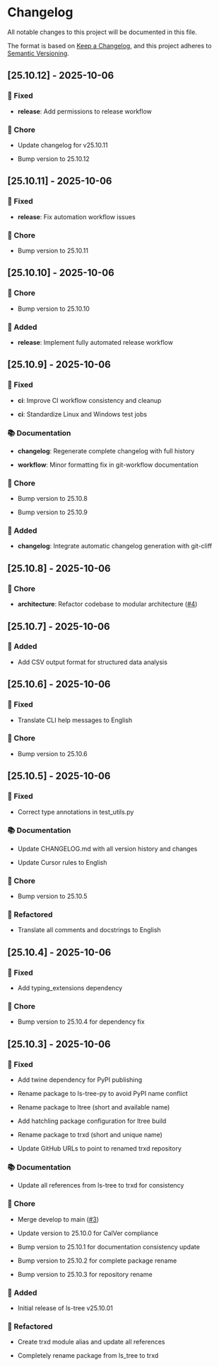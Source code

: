 # Changelog

All notable changes to this project will be documented in this file.

The format is based on [Keep a Changelog](https://keepachangelog.com/en/1.0.0/),
and this project adheres to [Semantic Versioning](https://semver.org/spec/v2.0.0.html).

## [25.10.12] - 2025-10-06

### 🐛 Fixed

- **release**: Add permissions to release workflow



### 🔧 Chore

- Update changelog for v25.10.11

- Bump version to 25.10.12


## [25.10.11] - 2025-10-06

### 🐛 Fixed

- **release**: Fix automation workflow issues



### 🔧 Chore

- Bump version to 25.10.11


## [25.10.10] - 2025-10-06

### 🔧 Chore

- Bump version to 25.10.10



### 🚀 Added

- **release**: Implement fully automated release workflow


## [25.10.9] - 2025-10-06

### 🐛 Fixed

- **ci**: Improve CI workflow consistency and cleanup

- **ci**: Standardize Linux and Windows test jobs



### 📚 Documentation

- **changelog**: Regenerate complete changelog with full history

- **workflow**: Minor formatting fix in git-workflow documentation



### 🔧 Chore

- Bump version to 25.10.8

- Bump version to 25.10.9



### 🚀 Added

- **changelog**: Integrate automatic changelog generation with git-cliff


## [25.10.8] - 2025-10-06

### 🔧 Chore

- **architecture**: Refactor codebase to modular architecture ([#4](https://github.com/alexmarco/trxd/issues/4))


## [25.10.7] - 2025-10-06

### 🚀 Added

- Add CSV output format for structured data analysis


## [25.10.6] - 2025-10-06

### 🐛 Fixed

- Translate CLI help messages to English



### 🔧 Chore

- Bump version to 25.10.6


## [25.10.5] - 2025-10-06

### 🐛 Fixed

- Correct type annotations in test_utils.py



### 📚 Documentation

- Update CHANGELOG.md with all version history and changes

- Update Cursor rules to English



### 🔧 Chore

- Bump version to 25.10.5



### 🚜 Refactored

- Translate all comments and docstrings to English


## [25.10.4] - 2025-10-06

### 🐛 Fixed

- Add typing_extensions dependency



### 🔧 Chore

- Bump version to 25.10.4 for dependency fix


## [25.10.3] - 2025-10-06

### 🐛 Fixed

- Add twine dependency for PyPI publishing

- Rename package to ls-tree-py to avoid PyPI name conflict

- Rename package to ltree (short and available name)

- Add hatchling package configuration for ltree build

- Rename package to trxd (short and unique name)

- Update GitHub URLs to point to renamed trxd repository



### 📚 Documentation

- Update all references from ls-tree to trxd for consistency



### 🔧 Chore

- Merge develop to main ([#3](https://github.com/alexmarco/trxd/issues/3))

- Update version to 25.10.0 for CalVer compliance

- Bump version to 25.10.1 for documentation consistency update

- Bump version to 25.10.2 for complete package rename

- Bump version to 25.10.3 for repository rename



### 🚀 Added

- Initial release of ls-tree v25.10.01



### 🚜 Refactored

- Create trxd module alias and update all references

- Completely rename package from ls_tree to trxd


<!-- generated by git-cliff -->
